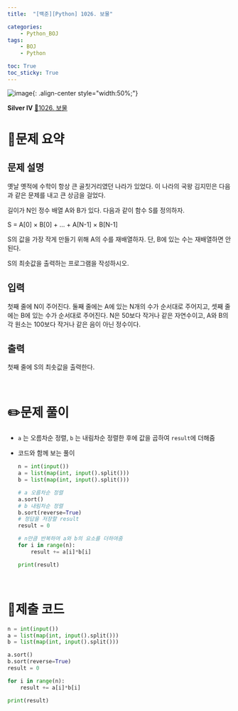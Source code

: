 ```yaml
---
title:  "[백준][Python] 1026. 보물" 

categories: 
    - Python_BOJ
tags: 
    - BOJ
    - Python

toc: True
toc_sticky: True
---
```

![image](https://github.com/user-attachments/assets/32319fe8-99e9-4031-b5d1-9f1909b510dc){: .align-center style="width:50%;"}

**Silver Ⅳ** 
[🔗1026. 보물](https://www.acmicpc.net/problem/1026)

<h1>📝문제 요약</h1>

<h2>문제 설명</h2> 

옛날 옛적에 수학이 항상 큰 골칫거리였던 나라가 있었다. 이 나라의 국왕 김지민은 다음과 같은 문제를 내고 큰 상금을 걸었다.

길이가 N인 정수 배열 A와 B가 있다. 다음과 같이 함수 S를 정의하자.

S = A[0] × B[0] + ... + A[N-1] × B[N-1]

S의 값을 가장 작게 만들기 위해 A의 수를 재배열하자. 단, B에 있는 수는 재배열하면 안 된다.

S의 최솟값을 출력하는 프로그램을 작성하시오.

<h2>입력</h2>

첫째 줄에 N이 주어진다. 둘째 줄에는 A에 있는 N개의 수가 순서대로 주어지고, 셋째 줄에는 B에 있는 수가 순서대로 주어진다. N은 50보다 작거나 같은 자연수이고, A와 B의 각 원소는 100보다 작거나 같은 음이 아닌 정수이다.

<h2>출력</h2>

첫째 줄에 S의 최솟값을 출력한다.


<br>

<h1>✏️문제 풀이</h1>

- `a` 는 오름차순 정렬, `b` 는 내림차순 정렬한 후에 값을 곱하여 `result`에 더해줌

- 코드와 함께 보는 풀이
    
    ```python
    n = int(input())
    a = list(map(int, input().split()))
    b = list(map(int, input().split()))
    
    # a 오름차순 정렬
    a.sort()
    # b 내림차순 정렬
    b.sort(reverse=True)
    # 정답을 저장할 result
    result = 0
    
    # n만큼 반복하여 a와 b의 요소를 더하여줌
    for i in range(n):
        result += a[i]*b[i]
    
    print(result)
    ```

<br>

<h1>💯제출 코드</h1>

```python
n = int(input())
a = list(map(int, input().split()))
b = list(map(int, input().split()))

a.sort()
b.sort(reverse=True)
result = 0

for i in range(n):
    result += a[i]*b[i]

print(result)
```